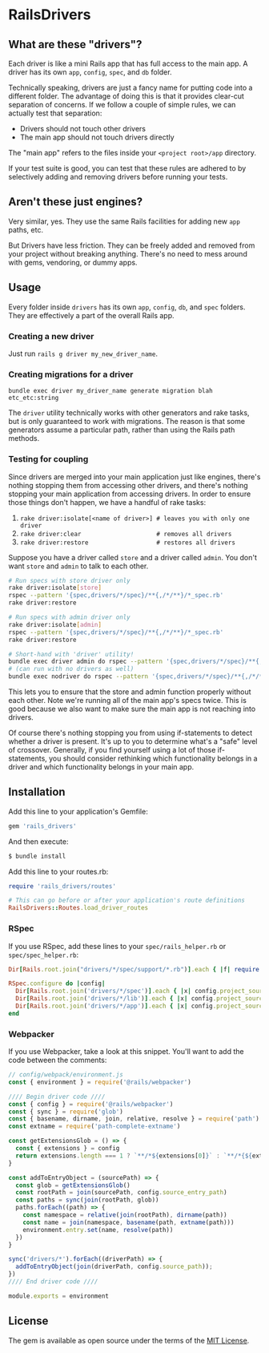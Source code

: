 # RailsDrivers

## What are these "drivers"?

Each driver is like a mini Rails app that has full access to the main app. A driver has its own `app`, `config`, `spec`, and `db` folder.

Technically speaking, drivers are just a fancy name for putting code into a different folder. The advantage of doing this is that it provides clear-cut separation of concerns. If we follow a couple of simple rules, we can actually test that separation:

- Drivers should not touch other drivers
- The main app should not touch drivers directly

The "main app" refers to the files inside your `<project root>/app` directory.

If your test suite is good, you can test that these rules are adhered to by selectively adding and removing drivers before running your tests.

## Aren't these just engines?

Very similar, yes. They use the same Rails facilities for adding new `app` paths, etc.

But Drivers have less friction. They can be freely added and removed from your project without breaking anything. There's no need to mess around with gems, vendoring, or dummy apps.

## Usage

Every folder inside `drivers` has its own `app`, `config`, `db`, and `spec` folders. They are effectively a part of the overall Rails app.

### Creating a new driver

Just run `rails g driver my_new_driver_name`.

### Creating migrations for a driver

`bundle exec driver my_driver_name generate migration blah etc_etc:string`

The `driver` utility technically works with other generators and rake tasks, but is only guaranteed to work with migrations.
The reason is that some generators assume a particular path, rather than using the Rails path methods.

### Testing for coupling

Since drivers are merged into your main application just like engines, there's nothing stopping them from accessing other drivers, and there's nothing stopping your main application from accessing drivers. In order to ensure those things don't happen, we have a handful of rake tasks:

1. `rake driver:isolate[<name of driver>] # leaves you with only one driver`
2. `rake driver:clear                     # removes all drivers`
3. `rake driver:restore                   # restores all drivers`

Suppose you have a driver called `store` and a driver called `admin`. You don't want `store` and `admin` to talk to each other.

```bash
# Run specs with store driver only
rake driver:isolate[store]
rspec --pattern '{spec,drivers/*/spec}/**{,/*/**}/*_spec.rb'
rake driver:restore

# Run specs with admin driver only
rake driver:isolate[admin]
rspec --pattern '{spec,drivers/*/spec}/**{,/*/**}/*_spec.rb'
rake driver:restore

# Short-hand with 'driver' utility!
bundle exec driver admin do rspec --pattern '{spec,drivers/*/spec}/**{,/*/**}/*_spec.rb'
# (can run with no drivers as well)
bundle exec nodriver do rspec --pattern '{spec,drivers/*/spec}/**{,/*/**}/*_spec.rb'
```

This lets you to ensure that the store and admin function properly without each other. Note we're running all of the main app's specs twice. This is good because we also want to make sure the main app is not reaching into drivers.

Of course there's nothing stopping you from using if-statements to detect whether a driver is present. It's up to you to determine what's a "safe" level of crossover. Generally, if you find yourself using a lot of those if-statements, you should consider rethinking which functionality belongs in a driver and which functionality belongs in your main app.

## Installation
Add this line to your application's Gemfile:

```ruby
gem 'rails_drivers'
```

And then execute:
```bash
$ bundle install
```

Add this line to your routes.rb:

```ruby
require 'rails_drivers/routes'

# This can go before or after your application's route definitions
RailsDrivers::Routes.load_driver_routes
```

### RSpec

If you use RSpec, add these lines to your `spec/rails_helper.rb` or `spec/spec_helper.rb`:

```ruby
Dir[Rails.root.join("drivers/*/spec/support/*.rb")].each { |f| require f }

RSpec.configure do |config|
  Dir[Rails.root.join('drivers/*/spec')].each { |x| config.project_source_dirs << x }
  Dir[Rails.root.join('drivers/*/lib')].each { |x| config.project_source_dirs << x }
  Dir[Rails.root.join('drivers/*/app')].each { |x| config.project_source_dirs << x }
end
```

### Webpacker

If you use Webpacker, take a look at this snippet. You'll want to add the code between the comments:

```javascript
// config/webpack/environment.js
const { environment } = require('@rails/webpacker')

//// Begin driver code ////
const { config } = require('@rails/webpacker')
const { sync } = require('glob')
const { basename, dirname, join, relative, resolve } = require('path')
const extname = require('path-complete-extname')

const getExtensionsGlob = () => {
  const { extensions } = config
  return extensions.length === 1 ? `**/*${extensions[0]}` : `**/*{${extensions.join(',')}}`
}

const addToEntryObject = (sourcePath) => {
  const glob = getExtensionsGlob()
  const rootPath = join(sourcePath, config.source_entry_path)
  const paths = sync(join(rootPath, glob))
  paths.forEach((path) => {
    const namespace = relative(join(rootPath), dirname(path))
    const name = join(namespace, basename(path, extname(path)))
    environment.entry.set(name, resolve(path))
  })
}

sync('drivers/*').forEach((driverPath) => {
  addToEntryObject(join(driverPath, config.source_path));
})
//// End driver code ////

module.exports = environment
```

## License
The gem is available as open source under the terms of the [MIT License](https://opensource.org/licenses/MIT).
